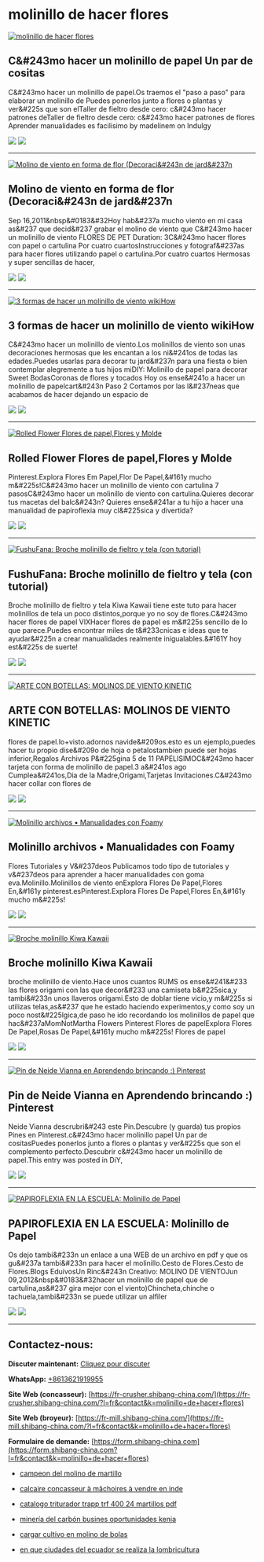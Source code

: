 # molinillo de hacer flores

<a href="https://swt.shibang-china.com/?l=fr&img&k=molinillo+de+hacer+flores" target="_blank">![molinillo de hacer flores](http://static.shibang-china.com/all-800x300/853.jpg)</a>

## C&#243mo hacer un molinillo de papel Un par de cositas
C&#243mo hacer un molinillo de papel.Os traemos el "paso a paso" para elaborar un molinillo de Puedes ponerlos junto a flores o plantas y ver&#225s que son elTaller de fieltro desde cero: c&#243mo hacer patrones deTaller de fieltro desde cero: c&#243mo hacer patrones de flores Aprender manualidades es facilisimo by madelinem on Indulgy


<a href="https://whatsapp.shibangsoft.com/WhatsApp.php" target="_blank" title="WhatsApp">![](http://static.shibang-china.com/icon/whatsapp.png)</a> <a href="https://swt.shibang-china.com/?l=fr&icon&k=molinillo+de+hacer+flores" target="_blank">![](http://static.shibang-china.com/icon/chat-fr.png)</a>

---

<a href="https://swt.shibang-china.com/?l=fr&img&k=molinillo+de+hacer+flores" target="_blank">![Molino de viento en forma de flor (Decoraci&#243n de jard&#237n](http://static.shibang-china.com/all-800x300/648.jpg)</a>

## Molino de viento en forma de flor (Decoraci&#243n de jard&#237n
Sep 16,2011&nbsp&#0183&#32Hoy hab&#237a mucho viento en mi casa as&#237 que decid&#237 grabar el molino de viento que C&#243mo hacer un molinillo de viento FLORES DE PET Duration: 3C&#243mo hacer flores con papel o cartulina Por cuatro cuartosInstrucciones y fotograf&#237as para hacer flores utilizando papel o cartulina.Por cuatro cuartos Hermosas y super sencillas de hacer,


<a href="https://whatsapp.shibangsoft.com/WhatsApp.php" target="_blank" title="WhatsApp">![](http://static.shibang-china.com/icon/whatsapp.png)</a> <a href="https://swt.shibang-china.com/?l=fr&icon&k=molinillo+de+hacer+flores" target="_blank">![](http://static.shibang-china.com/icon/chat-fr.png)</a>

---

<a href="https://swt.shibang-china.com/?l=fr&img&k=molinillo+de+hacer+flores" target="_blank">![3 formas de hacer un molinillo de viento wikiHow](http://static.shibang-china.com/all-800x300/1046.jpg)</a>

## 3 formas de hacer un molinillo de viento wikiHow
C&#243mo hacer un molinillo de viento.Los molinillos de viento son unas decoraciones hermosas que les encantan a los ni&#241os de todas las edades.Puedes usarlas para decorar tu jard&#237n para una fiesta o bien contemplar alegremente a tus hijos miDIY: Molinillo de papel para decorar Sweet BodasCoronas de flores y tocados Hoy os ense&#241o a hacer un molinillo de papelcart&#243n Paso 2 Cortamos por las l&#237neas que acabamos de hacer dejando un espacio de


<a href="https://whatsapp.shibangsoft.com/WhatsApp.php" target="_blank" title="WhatsApp">![](http://static.shibang-china.com/icon/whatsapp.png)</a> <a href="https://swt.shibang-china.com/?l=fr&icon&k=molinillo+de+hacer+flores" target="_blank">![](http://static.shibang-china.com/icon/chat-fr.png)</a>

---

<a href="https://swt.shibang-china.com/?l=fr&img&k=molinillo+de+hacer+flores" target="_blank">![Rolled Flower Flores de papel,Flores y Molde](http://static.shibang-china.com/all-800x300/643.jpg)</a>

## Rolled Flower Flores de papel,Flores y Molde
Pinterest.Explora Flores Em Papel,Flor De Papel,&#161y mucho m&#225s!C&#243mo hacer un molinillo de viento con cartulina 7 pasosC&#243mo hacer un molinillo de viento con cartulina.Quieres decorar tus macetas del balc&#243n? Quieres ense&#241ar a tu hijo a hacer una manualidad de papiroflexia muy cl&#225sica y divertida?


<a href="https://whatsapp.shibangsoft.com/WhatsApp.php" target="_blank" title="WhatsApp">![](http://static.shibang-china.com/icon/whatsapp.png)</a> <a href="https://swt.shibang-china.com/?l=fr&icon&k=molinillo+de+hacer+flores" target="_blank">![](http://static.shibang-china.com/icon/chat-fr.png)</a>

---

<a href="https://swt.shibang-china.com/?l=fr&img&k=molinillo+de+hacer+flores" target="_blank">![FushuFana: Broche molinillo de fieltro y tela (con tutorial)](http://static.shibang-china.com/all-800x300/1317.jpg)</a>

## FushuFana: Broche molinillo de fieltro y tela (con tutorial)
Broche molinillo de fieltro y tela Kiwa Kawaii tiene este tuto para hacer molinillos de tela un poco distintos,porque yo no soy de flores.C&#243mo hacer flores de papel VIXHacer flores de papel es m&#225s sencillo de lo que parece.Puedes encontrar miles de t&#233cnicas e ideas que te ayudar&#225n a crear manualidades realmente inigualables.&#161Y hoy est&#225s de suerte!


<a href="https://whatsapp.shibangsoft.com/WhatsApp.php" target="_blank" title="WhatsApp">![](http://static.shibang-china.com/icon/whatsapp.png)</a> <a href="https://swt.shibang-china.com/?l=fr&icon&k=molinillo+de+hacer+flores" target="_blank">![](http://static.shibang-china.com/icon/chat-fr.png)</a>

---

<a href="https://swt.shibang-china.com/?l=fr&img&k=molinillo+de+hacer+flores" target="_blank">![ARTE CON BOTELLAS: MOLINOS DE VIENTO KINETIC](http://static.shibang-china.com/all-800x300/1120.jpg)</a>

## ARTE CON BOTELLAS: MOLINOS DE VIENTO KINETIC
flores de papel.lo+visto.adornos navide&#209os.esto es un ejemplo,puedes hacer tu propio dise&#209o de hoja o petalostambien puede ser hojas inferior,Regalos Archivos P&#225gina 5 de 11 PAPELISIMOC&#243mo hacer tarjeta con forma de molinillo de papel.3 a&#241os ago Cumplea&#241os,Dia de la Madre,Origami,Tarjetas Invitaciones.C&#243mo hacer collar con flores de


<a href="https://whatsapp.shibangsoft.com/WhatsApp.php" target="_blank" title="WhatsApp">![](http://static.shibang-china.com/icon/whatsapp.png)</a> <a href="https://swt.shibang-china.com/?l=fr&icon&k=molinillo+de+hacer+flores" target="_blank">![](http://static.shibang-china.com/icon/chat-fr.png)</a>

---

<a href="https://swt.shibang-china.com/?l=fr&img&k=molinillo+de+hacer+flores" target="_blank">![Molinillo archivos • Manualidades con Foamy](http://static.shibang-china.com/all-800x300/1204.jpg)</a>

## Molinillo archivos • Manualidades con Foamy
Flores Tutoriales y V&#237deos Publicamos todo tipo de tutoriales y v&#237deos para aprender a hacer manualidades con goma eva.Molinillo.Molinillos de viento enExplora Flores De Papel,Flores En,&#161y pinterest.esPinterest.Explora Flores De Papel,Flores En,&#161y mucho m&#225s!


<a href="https://whatsapp.shibangsoft.com/WhatsApp.php" target="_blank" title="WhatsApp">![](http://static.shibang-china.com/icon/whatsapp.png)</a> <a href="https://swt.shibang-china.com/?l=fr&icon&k=molinillo+de+hacer+flores" target="_blank">![](http://static.shibang-china.com/icon/chat-fr.png)</a>

---

<a href="https://swt.shibang-china.com/?l=fr&img&k=molinillo+de+hacer+flores" target="_blank">![Broche molinillo Kiwa Kawaii](http://static.shibang-china.com/all-800x300/338.jpg)</a>

## Broche molinillo Kiwa Kawaii
broche molinillo de viento.Hace unos cuantos RUMS os ense&#241&#233 las flores origami con las que decor&#233 una camiseta b&#225sica,y tambi&#233n unos llaveros origami.Esto de doblar tiene vicio,y m&#225s si utilizas telas,as&#237 que he estado haciendo experimentos,y como soy un poco nost&#225lgica,de paso he ido recordando los molinillos de papel que hac&#237aMomNotMartha Flowers Pinterest Flores de papelExplora Flores De Papel,Rosas De Papel,&#161y mucho m&#225s! Flores de papel


<a href="https://whatsapp.shibangsoft.com/WhatsApp.php" target="_blank" title="WhatsApp">![](http://static.shibang-china.com/icon/whatsapp.png)</a> <a href="https://swt.shibang-china.com/?l=fr&icon&k=molinillo+de+hacer+flores" target="_blank">![](http://static.shibang-china.com/icon/chat-fr.png)</a>

---

<a href="https://swt.shibang-china.com/?l=fr&img&k=molinillo+de+hacer+flores" target="_blank">![Pin de Neide Vianna en Aprendendo brincando :) Pinterest](http://static.shibang-china.com/all-800x300/1387.jpg)</a>

## Pin de Neide Vianna en Aprendendo brincando :) Pinterest
Neide Vianna descrubri&#243 este Pin.Descubre (y guarda) tus propios Pines en Pinterest.c&#243mo hacer molinillo papel Un par de cositasPuedes ponerlos junto a flores o plantas y ver&#225s que son el complemento perfecto.Descubrir c&#243mo hacer un molinillo de papel.This entry was posted in DiY,


<a href="https://whatsapp.shibangsoft.com/WhatsApp.php" target="_blank" title="WhatsApp">![](http://static.shibang-china.com/icon/whatsapp.png)</a> <a href="https://swt.shibang-china.com/?l=fr&icon&k=molinillo+de+hacer+flores" target="_blank">![](http://static.shibang-china.com/icon/chat-fr.png)</a>

---

<a href="https://swt.shibang-china.com/?l=fr&img&k=molinillo+de+hacer+flores" target="_blank">![PAPIROFLEXIA EN LA ESCUELA: Molinillo de Papel](http://static.shibang-china.com/all-800x300/378.jpg)</a>

## PAPIROFLEXIA EN LA ESCUELA: Molinillo de Papel
Os dejo tambi&#233n un enlace a una WEB de un archivo en pdf y que os gu&#237a tambi&#233n para hacer el molinillo.Cesto de Flores.Cesto de Flores.Blogs EduivosUn Rinc&#243n Creativo: MOLINO DE VIENTOJun 09,2012&nbsp&#0183&#32hacer un molinillo de papel que de cartulina,as&#237 gira mejor con el viento)Chincheta,chinche o tachuela,tambi&#233n se puede utilizar un alfiler


<a href="https://whatsapp.shibangsoft.com/WhatsApp.php" target="_blank" title="WhatsApp">![](http://static.shibang-china.com/icon/whatsapp.png)</a> <a href="https://swt.shibang-china.com/?l=fr&icon&k=molinillo+de+hacer+flores" target="_blank">![](http://static.shibang-china.com/icon/chat-fr.png)</a>

---
## Contactez-nous:

**Discuter maintenant:** [Cliquez pour discuter](https://swt.shibang-china.com?l=fr&contact&k=molinillo+de+hacer+flores)

**WhatsApp:**  [+8613621919955](https://whatsapp.shibangsoft.com/WhatsApp.php)

**Site Web (concasseur):** [https://fr-crusher.shibang-china.com/](https://fr-crusher.shibang-china.com/?l=fr&contact&k=molinillo+de+hacer+flores)

**Site Web (broyeur):** [https://fr-mill.shibang-china.com/](https://fr-mill.shibang-china.com/?l=fr&contact&k=molinillo+de+hacer+flores)

**Formulaire de demande:** [https://form.shibang-china.com](https://form.shibang-china.com?l=fr&contact&k=molinillo+de+hacer+flores)

* [campeon del molino de martillo](../63/campeon%20del%20molino%20de%20martillo.md)

* [calcaire concasseur à mâchoires à vendre en inde](../65/calcaire%20concasseur%20%C3%A0%20m%C3%A2choires%20%C3%A0%20vendre%20en%20inde.md)

* [catalogo triturador trapp trf 400 24 martillos pdf](../64/catalogo%20triturador%20trapp%20trf%20400%2024%20martillos%20pdf.md)

* [minería del carbón busines oportunidades kenia](../62/miner%C3%ADa%20del%20carb%C3%B3n%20busines%20oportunidades%20kenia.md)

* [cargar cultivo en molino de bolas](../64/cargar%20cultivo%20en%20molino%20de%20bolas.md)

* [en que ciudades del ecuador se realiza la lombricultura](../64/en%20que%20ciudades%20del%20ecuador%20se%20realiza%20la%20lombricultura.md)
